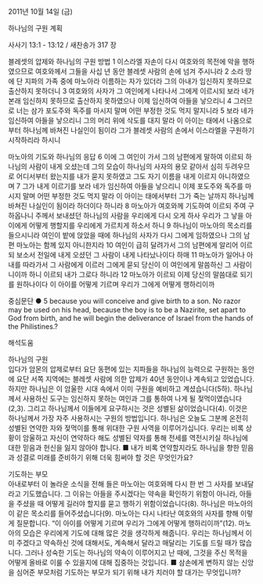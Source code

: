 2011년 10월 14일 (금)

하나님의 구원 계획



사사기 13:1 - 13:12 / 새찬송가 317 장


블레셋의 압제와 하나님의 구원 방법
1 이스라엘 자손이 다시 여호와의 목전에 악을 행하였으므로 여호와께서 그들을 사십 년 동안 블레셋 사람의 손에 넘겨 주시니라 2 소라 땅에 단 지파의 가족 중에 마노아라 이름하는 자가 있더라 그의 아내가 임신하지 못하므로 출산하지 못하더니 3 여호와의 사자가 그 여인에게 나타나서 그에게 이르시되 보라 네가 본래 임신하지 못하므로 출산하지 못하였으나 이제 임신하여 아들을 낳으리니 4 그러므로 너는 삼가 포도주와 독주를 마시지 말며 어떤 부정한 것도 먹지 말지니라 5 보라 네가 임신하여 아들을 낳으리니 그의 머리 위에 삭도를 대지 말라 이 아이는 태에서 나옴으로부터 하나님께 바쳐진 나실인이 됨이라 그가 블레셋 사람의 손에서 이스라엘을 구원하기 시작하리라 하시니

마노아의 기도와 하나님의 응답
6 이에 그 여인이 가서 그의 남편에게 말하여 이르되 하나님의 사람이 내게 오셨는데 그의 모습이 하나님의 사자의 용모 같아서 심히 두려우므로 어디서부터 왔는지를 내가 묻지 못하였고 그도 자기 이름을 내게 이르지 아니하였으며 7 그가 내게 이르기를 보라 네가 임신하여 아들을 낳으리니 이제 포도주와 독주를 마시지 말며 어떤 부정한 것도 먹지 말라 이 아이는 태에서부터 그가 죽는 날까지 하나님께 바쳐진 나실인이 됨이라 하더이다 하니라 8 마노아가 여호와께 기도하여 이르되 주여 구하옵나니 주께서 보내셨던 하나님의 사람을 우리에게 다시 오게 하사 우리가 그 낳을 아이에게 어떻게 행할지를 우리에게 가르치게 하소서 하니 9 하나님이 마노아의 목소리를 들으시니라 여인이 밭에 앉았을 때에 하나님의 사자가 다시 그에게 임하였으나 그의 남편 마노아는 함께 있지 아니한지라 10 여인이 급히 달려가서 그의 남편에게 알리어 이르되 보소서 전일에 내게 오셨던 그 사람이 내게 나타났나이다 하매 11 마노아가 일어나 아내를 따라가서 그 사람에게 이르러 그에게 묻되 당신이 이 여인에게 말씀하신 그 사람이니이까 하니 이르되 내가 그로다 하니라 12 마노아가 이르되 이제 당신의 말씀대로 되기를 원하나이다 이 아이를 어떻게 기르며 우리가 그에게 어떻게 행하리이까

중심문단 ● 5 because you will conceive and give birth to a son. No razor may be used on his head, because the boy is to be a Nazirite, set apart to God from birth, and he will begin the deliverance of Israel from the hands of the Philistines.?

해석도움





하나님의 구원  
입다가 암몬의 압제로부터 요단 동편에 있는 지파들을 하나님의 능력으로 구원하는 동안에 요단 서쪽 지역에는 블레셋 사람에 의한 압제가 40년 동안이나 계속되고 있었습니다. 하지만 하나님은 이 암울한 시대 속에서 이미 구원을 예비하고 계셨습니다(5하). 하나님께서 사용하신 도구는 임신하지 못하는 여인과 그를 통하여 나게 될 젖먹이였습니다(2,3). 그리고 하나님께서 이들에게 요구하시는 것은 성별된 삶이었습니다(4). 이것은 하나님께서 가장 자주 사용하시는 구원의 방법입니다. 하나님은 오늘도 그분께 온전히 성별된 연약한 자와 젖먹이를 통해 위대한 구원 사역을 이루어가십니다. 우리는 비록 상황이 암울하고 자신이 연약하다 해도 성별된 약자를 통해 전세를 역전시키실 하나님에 대한 믿음과 헌신을 잃지 않아야 합니다.
■ 내가 비록 연약할지라도 하나님을 향한 믿음과 성결로 미래를 준비하기 위해 더욱 힘써야 할 것은 무엇인가요?

기도하는 부모  
아내로부터 이 놀라운 소식을 전해 들은 마노아는 여호와께 다시 한 번 그 사자를 보내달라고 기도했습니다. 그 이유는 아들을 주시겠다는 약속을 확인하기 위함이 아니라, 아들을 주셨을 때 어떻게 길러야 할지를 묻고 행하기 위함이었습니다(8). 하나님은 마노아의 이 같은 목소리를 들어주셨습니다(9). 마노아는 다시 나타난 여호와의 사자를 향해 이렇게 질문합니다. “이 아이를 어떻게 기르며 우리가 그에게 어떻게 행하리이까”(12). 마노아의 모습은 우리에게 기도에 대해 많은 것을 생각하게 해줍니다. 우리는 하나님께서 이미 주겠다고 약속하신 것에 대해서도, 계속해서 달라고 매달리는 기도를 드릴 때가 많습니다. 그러나 성숙한 기도는 하나님의 약속이 이루어지고 난 때에, 그것을 주신 목적을 어떻게 올바로 이룰 수 있을지에 대해 집중하는 것입니다.
■ 삼손에게 변하지 않는 신앙을 심어준 부모처럼 기도하는 부모가 되기 위해 내가 치러야 할 대가는 무엇입니까?